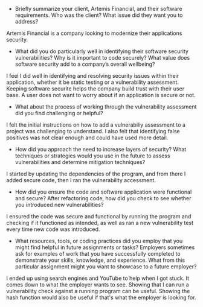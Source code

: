 - Briefly summarize your client, Artemis Financial, and their software requirements. Who was the client? What issue did they want you to address?

Artemis Financial is a company looking to modernize their applications security.

- What did you do particularly well in identifying their software security vulnerabilities? Why is it important to code securely? What value does software security add to a company’s overall wellbeing?

I feel I did well in identifying and resolving security issues within their application, whether it be static testing or a vulnerability assessment. Keeping software securite helps the company build trust with their user base. A user does not want to worry about if an application is secure or not.   

- What about the process of working through the vulnerability assessment did you find challenging or helpful?

I felt the initial instructions on how to add a vulnerabiliy assessment to a project was challenging to understand. I also felt that identifying false positives was not clear enough and could have used more detail.

- How did you approach the need to increase layers of security? What techniques or strategies would you use in the future to assess vulnerabilities and determine mitigation techniques?

I started by updating the dependencies of the program, and from there I added secure code, then I ran the vulnerability accessment. 

- How did you ensure the code and software application were functional and secure? After refactoring code, how did you check to see whether you introduced new vulnerabilities?

I ensured the code was secure and functional by running the program and checking if it functioned as intended, as well as ran a new vulnerability test every time new code was introduced.

- What resources, tools, or coding practices did you employ that you might find helpful in future assignments or tasks?
Employers sometimes ask for examples of work that you have successfully completed to demonstrate your skills, knowledge, and experience. What from this particular assignment might you want to showcase to a future employer?

I ended up using search engines and YouTube to help when I got stuck. It comes down to what the employer wants to see. Showing that I can run a vulnerability check against a running program can be useful. Showing the hash function would also be useful if that's what the employer is looking for.
